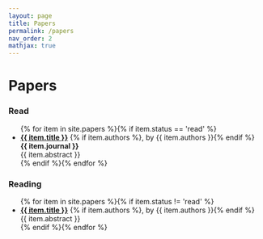```yaml
---
layout: page
title: Papers
permalink: /papers
nav_order: 2
mathjax: true
---
```


# Papers

### Read

<div class="research">
  <ul class="ul-research">
    {% for item in site.papers %}{% if item.status == 'read' %}
      <li>
      <b><a href="{{ item.url }}">{{ item.title }}</a></b>
      {% if item.authors %}, by {{ item.authors }}{% endif %}<br/>
      <b>{{ item.journal }}</b>
      <br/>{{ item.abstract }}
      </li>
    {% endif %}{% endfor %}
  </ul>
</div>

### Reading

<div class="research">
  <ul class="ul-research">
    {% for item in site.papers %}{% if item.status != 'read' %}
      <li>
      <b><a href="{{ item.url }}">{{ item.title }}</a></b>
      {% if item.authors %}, by {{ item.authors }}{% endif %}
      <br/>{{ item.abstract }}
      </li>
    {% endif %}{% endfor %}
  </ul>
</div>